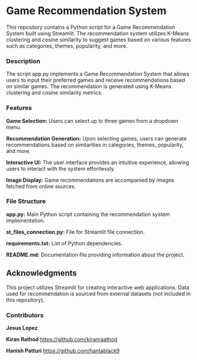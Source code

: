 # Game Recommendation System

This repository contains a Python script for a Game Recommendation System built using Streamlit. The recommendation system utilizes K-Means clustering and cosine similarity to suggest games based on various features such as categories, themes, popularity, and more.

### Description
The script app.py implements a Game Recommendation System that allows users to input their preferred games and receive recommendations based on similar games. The recommendation is generated using K-Means clustering and cosine similarity metrics.

### Features
**Game Selection:** Users can select up to three games from a dropdown menu.

**Recommendation Generation:** Upon selecting games, users can generate recommendations based on similarities in categories, themes, popularity, and more.

**Interactive UI:** The user interface provides an intuitive experience, allowing users to interact with the system effortlessly.

**Image Display:** Game recommendations are accompanied by images fetched from online sources.

### File Structure
**app.py:** Main Python script containing the recommendation system implementation.

**st_files_connection.py:** File for Streamlit file connection.

**requirements.txt:** List of Python dependencies.

**README.md:** Documentation file providing information about the project.

## Acknowledgments
This project utilizes Streamlit for creating interactive web applications.
Data used for recommendation is sourced from external datasets (not included in this repository).

### Contributors
**Jesus Lopez**

**Kiran Rathod** https://github.com/kiranraathod

**Hanish Patturi** https://github.com/hantablack9
